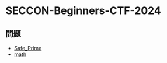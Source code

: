 # SECCON-Beginners-CTF-2024
## 問題
* [Safe_Prime](./Safe_Prime/README.md)
* [math](./math/README.md)
